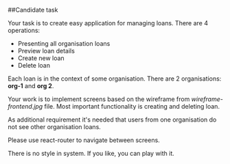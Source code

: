 ##Candidate task

Your task is to create easy application for managing loans. 
There are 4 operations: 
* Presenting all organisation loans
* Preview loan details
* Create new loan
* Delete loan

Each loan is in the context of some organisation. 
There are 2 organisations: **org-1** and **org 2**. 

Your work is to implement screens based on the wireframe from *wireframe-frontend.jpg* 
file.
Most important functionality is creating and deleting loan.

As additional requirement it's needed that users from one organisation do not see other organisation loans.

Please use react-router to navigate between screens. 

There is no style in system. If you like, you can play with it.  
